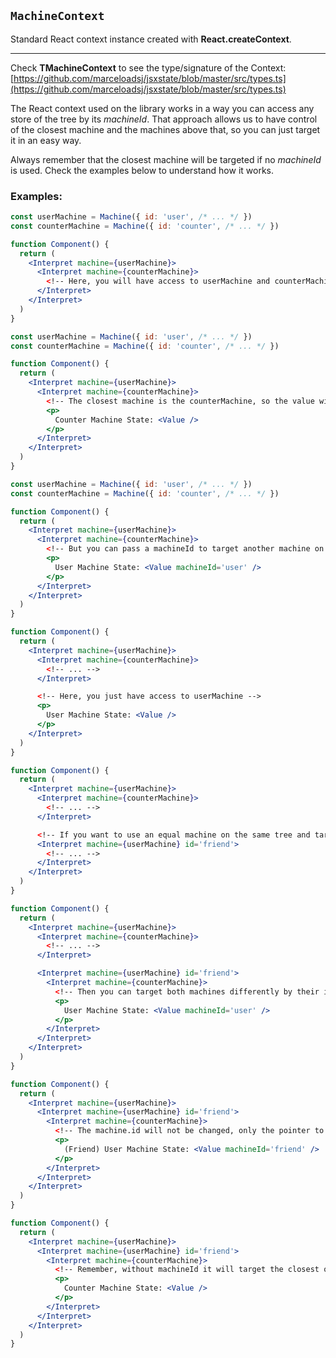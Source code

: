 ## `MachineContext`

Standard React context instance created with **React.createContext**.

---

Check **TMachineContext** to see the type/signature of the Context:
[https://github.com/marceloadsj/jsxstate/blob/master/src/types.ts](https://github.com/marceloadsj/jsxstate/blob/master/src/types.ts)

The React context used on the library works in a way you can access any store of the tree by its _machineId_.
That approach allows us to have control of the closest machine and the machines above that, so you can just target it in an easy way.

Always remember that the closest machine will be targeted if no _machineId_ is used.
Check the examples below to understand how it works.

### Examples:

```jsx
const userMachine = Machine({ id: 'user', /* ... */ })
const counterMachine = Machine({ id: 'counter', /* ... */ })

function Component() {
  return (
    <Interpret machine={userMachine}>
      <Interpret machine={counterMachine}>
        <!-- Here, you will have access to userMachine and counterMachine -->
      </Interpret>
    </Interpret>
  )
}
```

```jsx
const userMachine = Machine({ id: 'user', /* ... */ })
const counterMachine = Machine({ id: 'counter', /* ... */ })

function Component() {
  return (
    <Interpret machine={userMachine}>
      <Interpret machine={counterMachine}>
        <!-- The closest machine is the counterMachine, so the value will target it -->
        <p>
          Counter Machine State: <Value />
        </p>
      </Interpret>
    </Interpret>
  )
}
```

```jsx
const userMachine = Machine({ id: 'user', /* ... */ })
const counterMachine = Machine({ id: 'counter', /* ... */ })

function Component() {
  return (
    <Interpret machine={userMachine}>
      <Interpret machine={counterMachine}>
        <!-- But you can pass a machineId to target another machine on the same tree -->
        <p>
          User Machine State: <Value machineId='user' />
        </p>
      </Interpret>
    </Interpret>
  )
}
```

```jsx
function Component() {
  return (
    <Interpret machine={userMachine}>
      <Interpret machine={counterMachine}>
        <!-- ... -->
      </Interpret>

      <!-- Here, you just have access to userMachine -->
      <p>
        User Machine State: <Value />
      </p>
    </Interpret>
  )
}
```

```jsx
function Component() {
  return (
    <Interpret machine={userMachine}>
      <Interpret machine={counterMachine}>
        <!-- ... -->
      </Interpret>

      <!-- If you want to use an equal machine on the same tree and target it with machineId, you can pass another id -->
      <Interpret machine={userMachine} id='friend'>
        <!-- ... -->
      </Interpret>
    </Interpret>
  )
}
```

```jsx
function Component() {
  return (
    <Interpret machine={userMachine}>
      <Interpret machine={counterMachine}>
        <!-- ... -->
      </Interpret>

      <Interpret machine={userMachine} id='friend'>
        <Interpret machine={counterMachine}>
          <!-- Then you can target both machines differently by their id -->
          <p>
            User Machine State: <Value machineId='user' />
          </p>
        </Interpret>
      </Interpret>
    </Interpret>
  )
}
```

```jsx
function Component() {
  return (
    <Interpret machine={userMachine}>
      <Interpret machine={userMachine} id='friend'>
        <Interpret machine={counterMachine}>
          <!-- The machine.id will not be changed, only the pointer to that instance inside the React context -->
          <p>
            (Friend) User Machine State: <Value machineId='friend' />
          </p>
        </Interpret>
      </Interpret>
    </Interpret>
  )
}
```

```jsx
function Component() {
  return (
    <Interpret machine={userMachine}>
      <Interpret machine={userMachine} id='friend'>
        <Interpret machine={counterMachine}>
          <!-- Remember, without machineId it will target the closest one -->
          <p>
            Counter Machine State: <Value />
          </p>
        </Interpret>
      </Interpret>
    </Interpret>
  )
}
```
